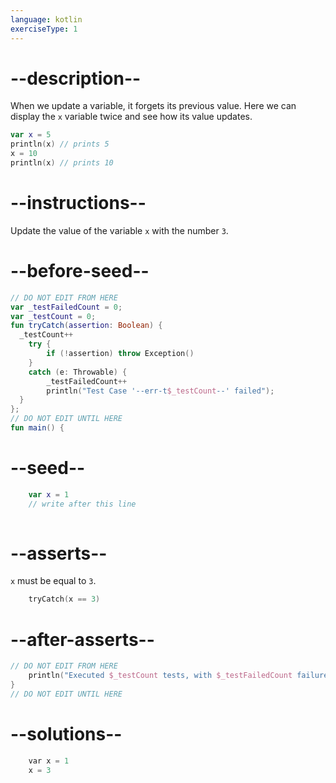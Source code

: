 ```yaml
---
language: kotlin
exerciseType: 1
---
```


# --description--

When we update a variable, it forgets its previous value. Here we can display the `x` variable twice and see how its value updates.
```kotlin
var x = 5
println(x) // prints 5
x = 10
println(x) // prints 10
```

# --instructions--

Update the value of the variable `x` with the number `3`.

# --before-seed--

```kotlin
// DO NOT EDIT FROM HERE
var _testFailedCount = 0;
var _testCount = 0;
fun tryCatch(assertion: Boolean) {
  _testCount++
    try { 
        if (!assertion) throw Exception()
    }
    catch (e: Throwable) {
        _testFailedCount++
        println("Test Case '--err-t$_testCount--' failed");
  }
};
// DO NOT EDIT UNTIL HERE
fun main() {
```

# --seed--

```kotlin
    var x = 1
    // write after this line
    
```

# --asserts--

`x` must be equal to `3`.

```c
    tryCatch(x == 3)
```

# --after-asserts--

```kotlin
// DO NOT EDIT FROM HERE 
    println("Executed $_testCount tests, with $_testFailedCount failures");
}
// DO NOT EDIT UNTIL HERE
```

# --solutions--

```c
    var x = 1
    x = 3
```
